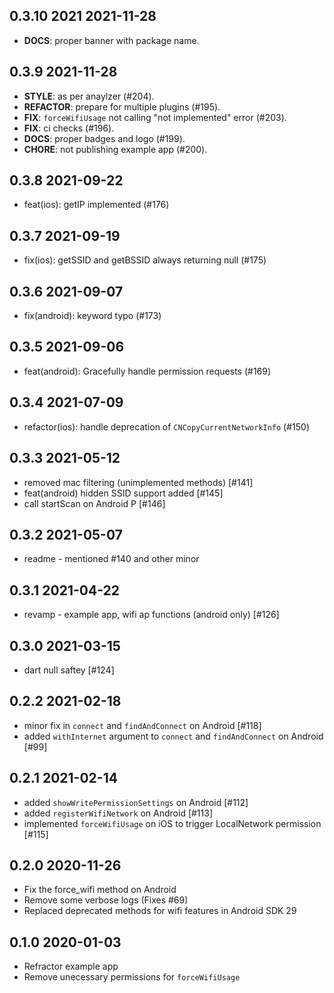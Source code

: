 ## 0.3.10 2021 2021-11-28

 - **DOCS**: proper banner with package name.

## 0.3.9 2021-11-28

 - **STYLE**: as per anaylzer (#204).
 - **REFACTOR**: prepare for multiple plugins (#195).
 - **FIX**: `forceWifiUsage` not calling "not implemented" error (#203).
 - **FIX**: ci checks (#196).
 - **DOCS**: proper badges and logo (#199).
 - **CHORE**: not publishing example app (#200).

## 0.3.8 2021-09-22

* feat(ios): getIP implemented (#176)

## 0.3.7 2021-09-19

* fix(ios): getSSID and getBSSID always returning null (#175)

## 0.3.6 2021-09-07

* fix(android): keyword typo (#173)

## 0.3.5 2021-09-06

* feat(android): Gracefully handle permission requests (#169)

## 0.3.4 2021-07-09

* refactor(ios): handle deprecation of `CNCopyCurrentNetworkInfo` (#150)

## 0.3.3 2021-05-12

* removed mac filtering (unimplemented methods) [#141]
* feat(android) hidden SSID support added [#145]
* call startScan on Android P [#146]

## 0.3.2 2021-05-07

* readme - mentioned #140 and other minor

## 0.3.1 2021-04-22

* revamp - example app, wifi ap functions (android only) [#126]

## 0.3.0 2021-03-15

* dart null saftey [#124]

## 0.2.2 2021-02-18

* minor fix in `connect` and `findAndConnect` on Android [#118]
* added `withInternet` argument to `connect` and `findAndConnect` on Android [#99]

## 0.2.1 2021-02-14

* added `showWritePermissionSettings` on Android [#112]
* added `registerWifiNetwork` on Android [#113]
* implemented `forceWifiUsage` on iOS to trigger LocalNetwork permission [#115]

## 0.2.0 2020-11-26

* Fix the force_wifi method on Android
* Remove some verbose logs (Fixes #69)
* Replaced deprecated methods for wifi features in Android SDK 29

## 0.1.0 2020-01-03

* Refractor example app
* Remove unecessary permissions for `forceWifiUsage`
